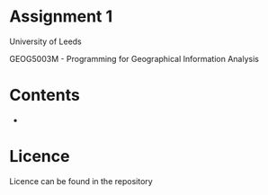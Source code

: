 # Assignment 1
University of Leeds

GEOG5003M - Programming for Geographical Information Analysis

# Contents
- 

# Licence
Licence can be found in the repository
